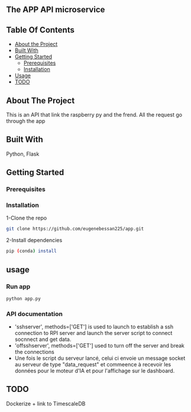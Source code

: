 ## The APP API microservice

## Table Of Contents
- [About the Project](#about-the-project)
- [Built With](#built-with)
- [Getting Started](#getting-started)
  - [Prerequisites](#prerequisites)
  - [Installation](#installation)
- [Usage](#usage)
- [TODO](#todo)

## About The Project
This is an API that link the raspberry py and the frend.
All the request go through the app

## Built With
Python, Flask

## Getting Started
### Prerequisites

### Installation
1-Clone the repo
```sh
git clone https://github.com/eugenebessan225/app.git
```
2-Install dependencies
```sh
pip (conda) install
```
## usage
### Run app
```sh
python app.py
```
### API documentation
  - 'sshserver', methods=['GET'] is used to launch to establish a ssh connection to RPI server and launch the server script to connect socnnect and get data.
  - 'offsshserver', methods=['GET'] used to turn off the server and break the connections
  - Une fois le script du serveur lancé, celui ci envoie un message socket au serveur de type "data_request" et commeence à recevoir les données pour le moteur d'IA et pour l'affichage sur le dashboard.
## TODO
Dockerize + link to TimescaleDB
